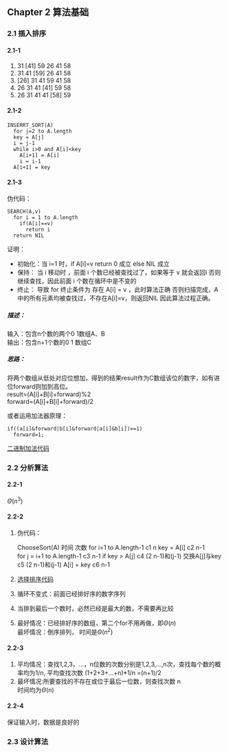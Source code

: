 ## Chapter 2 算法基础

### 2.1 插入排序

#### 2.1-1
1. 31 [41] 59 26 41 58  
2. 31 41 [59] 26 41 58  
3. [26] 31 41 59 41 58
4. 26 31 41 [41] 59 58
5. 26 31 41 41 [58] 59

#### 2.1-2
    INSERRT_SORT(A)
      for j=2 to A.length
      key = A[j]
      i = j-1
      while i>0 and A[i]<key
        A[i+1] = A[i]
        i = i-1
      A[i+1] = key

#### 2.1-3
伪代码：

    SEARCH(A,v)
      for i = 1 to A.length
        if(A[i]==v)
          return i
      return NIL
证明：
* 初始化：当 i=1 时，if A[i]=v return 0 成立 else NIL 成立  
* 保持： 当 i 移动时 ，前面 i 个数已经被查找过了，如果等于 v 就会返回i 否则继续查找，因此前面 i 个数在循环中是不变的  
* 终止： 导致 for 终止条件为 存在 A[i] = v ，此时算法正确 否则扫描完成，A 中的所有元素均被查找过，不存在A[i]=v，则返回NIL 因此算法过程正确。


##### 描述：
输入：包含n个数的两个0 1数组A、B  
输出：包含n+1个数的0 1 数组C  
##### 思路：
将两个数组从低处对应位想加，得到的结果result作为C数组该位的数字，如有进位forward则加到高位。  
result=(A[i]+B[i]+forward)%2  
forward=(A[i]+B[i]+forward)/2

或者运用加法器原理：

    if((a[i]&forward|b[i]&forward|a[i]&b[i])==1)
      forward=1;
[二进制加法代码](AddBinary.java)

### 2.2 分析算法

#### 2.2-1
$Θ(n^3)$

#### 2.2-2
1. 伪代码：   


    ChooseSort(A)                       时间          次数
      for i=1 to A.length-1             c1            n
        key = A[i]                      c2            n-1     
        for j = i+1 to A.length-1       c3            n-1
          if key > A[j]                 c4           (2 n-1)和(j-1)
            交换A[j]与key               c5            (2 n-1)和(j-1)
        A[i] = key                      c6            n-1


2. [选择排序代码](ChooseSort.java)
3. 循环不变式：前面已经排好序的数字序列
4. 当排到最后一个数时，必然已经是最大的数，不需要再比较
5. 最好情况：已经排好序的数组，第二个for不用再做，即$Θ(n)$  
   最坏情况：倒序排列， 时间是$Θ(n^2)$

#### 2.2-3
1. 平均情况：查找1,2,3，...，n位数的次数分别是1,2,3,...,n次，查找每个数的概率均为1/n, 平均查找次数 (1+2+3+...+n)*1/n =(n+1)/2    
2. 最坏情况:所要查找的不存在或位于最后一位数，则查找次数 n  
   时间均为$Θ(n)$  

#### 2.2-4
保证输入时，数据是良好的

### 2.3 设计算法
